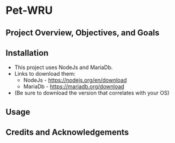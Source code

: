 # Pet-WRU

## Project Overview, Objectives, and Goals

## Installation
- This project uses NodeJs and MariaDb.
- Links to download them:
  - NodeJs - https://nodejs.org/en/download
  - MariaDb - https://mariadb.org/download
- (Be sure to download the version that correlates with your OS)

## Usage

## Credits and Acknowledgements
